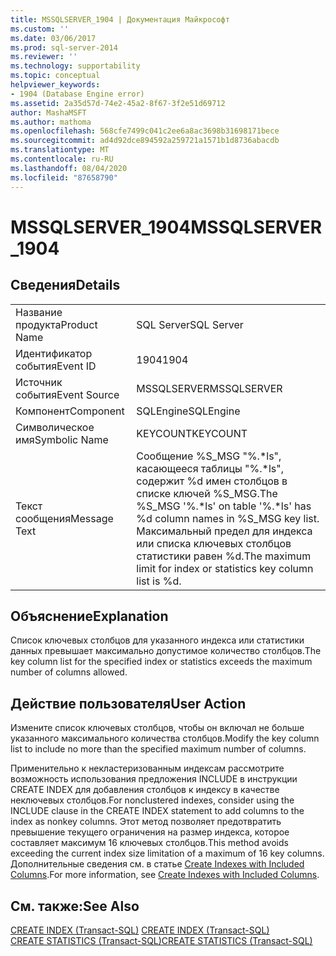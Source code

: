 ```yaml
---
title: MSSQLSERVER_1904 | Документация Майкрософт
ms.custom: ''
ms.date: 03/06/2017
ms.prod: sql-server-2014
ms.reviewer: ''
ms.technology: supportability
ms.topic: conceptual
helpviewer_keywords:
- 1904 (Database Engine error)
ms.assetid: 2a35d57d-74e2-45a2-8f67-3f2e51d69712
author: MashaMSFT
ms.author: mathoma
ms.openlocfilehash: 568cfe7499c041c2ee6a8ac3698b31698171bece
ms.sourcegitcommit: ad4d92dce894592a259721a1571b1d8736abacdb
ms.translationtype: MT
ms.contentlocale: ru-RU
ms.lasthandoff: 08/04/2020
ms.locfileid: "87658790"
---
```

# <a name="mssqlserver_1904"></a><span data-ttu-id="ede34-102">MSSQLSERVER_1904</span><span class="sxs-lookup"><span data-stu-id="ede34-102">MSSQLSERVER_1904</span></span>
    
## <a name="details"></a><span data-ttu-id="ede34-103">Сведения</span><span class="sxs-lookup"><span data-stu-id="ede34-103">Details</span></span>  
  
|||  
|-|-|  
|<span data-ttu-id="ede34-104">Название продукта</span><span class="sxs-lookup"><span data-stu-id="ede34-104">Product Name</span></span>|<span data-ttu-id="ede34-105">SQL Server</span><span class="sxs-lookup"><span data-stu-id="ede34-105">SQL Server</span></span>|  
|<span data-ttu-id="ede34-106">Идентификатор события</span><span class="sxs-lookup"><span data-stu-id="ede34-106">Event ID</span></span>|<span data-ttu-id="ede34-107">1904</span><span class="sxs-lookup"><span data-stu-id="ede34-107">1904</span></span>|  
|<span data-ttu-id="ede34-108">Источник события</span><span class="sxs-lookup"><span data-stu-id="ede34-108">Event Source</span></span>|<span data-ttu-id="ede34-109">MSSQLSERVER</span><span class="sxs-lookup"><span data-stu-id="ede34-109">MSSQLSERVER</span></span>|  
|<span data-ttu-id="ede34-110">Компонент</span><span class="sxs-lookup"><span data-stu-id="ede34-110">Component</span></span>|<span data-ttu-id="ede34-111">SQLEngine</span><span class="sxs-lookup"><span data-stu-id="ede34-111">SQLEngine</span></span>|  
|<span data-ttu-id="ede34-112">Символическое имя</span><span class="sxs-lookup"><span data-stu-id="ede34-112">Symbolic Name</span></span>|<span data-ttu-id="ede34-113">KEYCOUNT</span><span class="sxs-lookup"><span data-stu-id="ede34-113">KEYCOUNT</span></span>|  
|<span data-ttu-id="ede34-114">Текст сообщения</span><span class="sxs-lookup"><span data-stu-id="ede34-114">Message Text</span></span>|<span data-ttu-id="ede34-115">Сообщение %S_MSG "%.\*ls", касающееся таблицы "%.\*ls", содержит %d имен столбцов в списке ключей %S_MSG.</span><span class="sxs-lookup"><span data-stu-id="ede34-115">The %S_MSG '%.\*ls' on table '%.\*ls' has %d column names in %S_MSG key list.</span></span> <span data-ttu-id="ede34-116">Максимальный предел для индекса или списка ключевых столбцов статистики равен %d.</span><span class="sxs-lookup"><span data-stu-id="ede34-116">The maximum limit for index or statistics key column list is %d.</span></span>|  
  
## <a name="explanation"></a><span data-ttu-id="ede34-117">Объяснение</span><span class="sxs-lookup"><span data-stu-id="ede34-117">Explanation</span></span>  
 <span data-ttu-id="ede34-118">Список ключевых столбцов для указанного индекса или статистики данных превышает максимально допустимое количество столбцов.</span><span class="sxs-lookup"><span data-stu-id="ede34-118">The key column list for the specified index or statistics exceeds the maximum number of columns allowed.</span></span>  
  
## <a name="user-action"></a><span data-ttu-id="ede34-119">Действие пользователя</span><span class="sxs-lookup"><span data-stu-id="ede34-119">User Action</span></span>  
 <span data-ttu-id="ede34-120">Измените список ключевых столбцов, чтобы он включал не больше указанного максимального количества столбцов.</span><span class="sxs-lookup"><span data-stu-id="ede34-120">Modify the key column list to include no more than the specified maximum number of columns.</span></span>  
  
 <span data-ttu-id="ede34-121">Применительно к некластеризованным индексам рассмотрите возможность использования предложения INCLUDE в инструкции CREATE INDEX для добавления столбцов к индексу в качестве неключевых столбцов.</span><span class="sxs-lookup"><span data-stu-id="ede34-121">For nonclustered indexes, consider using the INCLUDE clause in the CREATE INDEX statement to add columns to the index as nonkey columns.</span></span> <span data-ttu-id="ede34-122">Этот метод позволяет предотвратить превышение текущего ограничения на размер индекса, которое составляет максимум 16 ключевых столбцов.</span><span class="sxs-lookup"><span data-stu-id="ede34-122">This method avoids exceeding the current index size limitation of a maximum of 16 key columns.</span></span> <span data-ttu-id="ede34-123">Дополнительные сведения см. в статье [Create Indexes with Included Columns](../indexes/create-indexes-with-included-columns.md).</span><span class="sxs-lookup"><span data-stu-id="ede34-123">For more information, see [Create Indexes with Included Columns](../indexes/create-indexes-with-included-columns.md).</span></span>  
  
## <a name="see-also"></a><span data-ttu-id="ede34-124">См. также:</span><span class="sxs-lookup"><span data-stu-id="ede34-124">See Also</span></span>  
 <span data-ttu-id="ede34-125">[CREATE INDEX (Transact-SQL)](/sql/t-sql/statements/create-index-transact-sql) </span><span class="sxs-lookup"><span data-stu-id="ede34-125">[CREATE INDEX &#40;Transact-SQL&#41;](/sql/t-sql/statements/create-index-transact-sql) </span></span>  
 [<span data-ttu-id="ede34-126">CREATE STATISTICS (Transact-SQL)</span><span class="sxs-lookup"><span data-stu-id="ede34-126">CREATE STATISTICS &#40;Transact-SQL&#41;</span></span>](/sql/t-sql/statements/create-statistics-transact-sql)  
  
  
